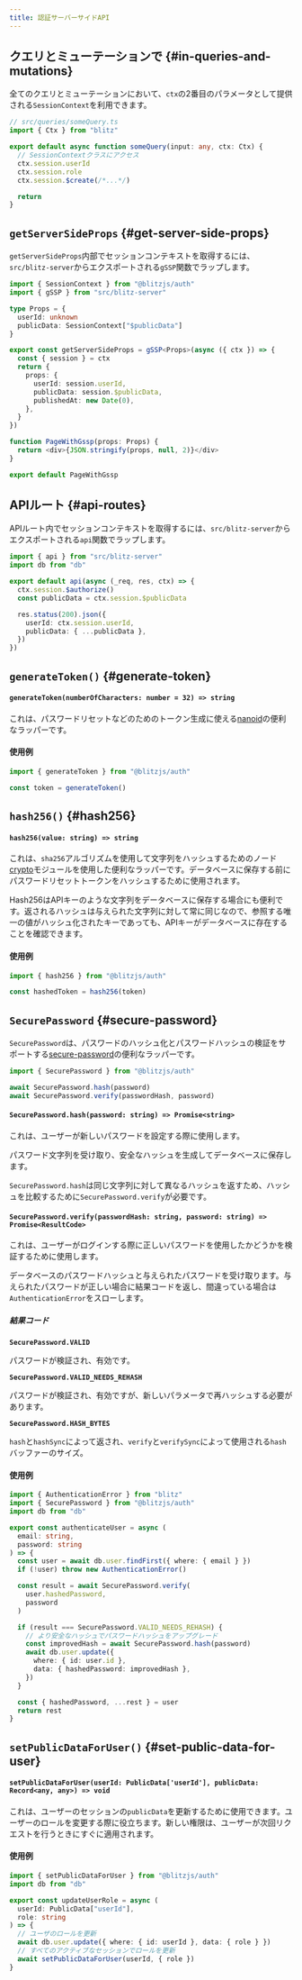 ```yaml
---
title: 認証サーバーサイドAPI
---
```


## クエリとミューテーションで {#in-queries-and-mutations}

全てのクエリとミューテーションにおいて、`ctx`の2番目のパラメータとして提供される`SessionContext`を利用できます。

```ts
// src/queries/someQuery.ts
import { Ctx } from "blitz"

export default async function someQuery(input: any, ctx: Ctx) {
  // SessionContextクラスにアクセス
  ctx.session.userId
  ctx.session.role
  ctx.session.$create(/*...*/)

  return
}
```

## `getServerSideProps` {#get-server-side-props}

`getServerSideProps`内部でセッションコンテキストを取得するには、`src/blitz-server`からエクスポートされる`gSSP`関数でラップします。

```ts
import { SessionContext } from "@blitzjs/auth"
import { gSSP } from "src/blitz-server"

type Props = {
  userId: unknown
  publicData: SessionContext["$publicData"]
}

export const getServerSideProps = gSSP<Props>(async ({ ctx }) => {
  const { session } = ctx
  return {
    props: {
      userId: session.userId,
      publicData: session.$publicData,
      publishedAt: new Date(0),
    },
  }
})

function PageWithGssp(props: Props) {
  return <div>{JSON.stringify(props, null, 2)}</div>
}

export default PageWithGssp
```

## APIルート {#api-routes}

APIルート内でセッションコンテキストを取得するには、`src/blitz-server`からエクスポートされる`api`関数でラップします。

```ts
import { api } from "src/blitz-server"
import db from "db"

export default api(async (_req, res, ctx) => {
  ctx.session.$authorize()
  const publicData = ctx.session.$publicData

  res.status(200).json({
    userId: ctx.session.userId,
    publicData: { ...publicData },
  })
})
```

## `generateToken()` {#generate-token}

#### `generateToken(numberOfCharacters: number = 32) => string`

これは、パスワードリセットなどのためのトークン生成に使える[nanoid](https://github.com/ai/nanoid)の便利なラッパーです。

#### 使用例

```ts
import { generateToken } from "@blitzjs/auth"

const token = generateToken()
```

## `hash256()` {#hash256}

#### `hash256(value: string) => string`

これは、`sha256`アルゴリズムを使用して文字列をハッシュするためのノード[crypto](https://nodejs.org/api/crypto.html)モジュールを使用した便利なラッパーです。データベースに保存する前にパスワードリセットトークンをハッシュするために使用されます。

Hash256はAPIキーのような文字列をデータベースに保存する場合にも便利です。返されるハッシュは与えられた文字列に対して常に同じなので、参照する唯一の値がハッシュ化されたキーであっても、APIキーがデータベースに存在することを確認できます。

#### 使用例

```ts
import { hash256 } from "@blitzjs/auth"

const hashedToken = hash256(token)
```

## `SecurePassword` {#secure-password}

`SecurePassword`は、パスワードのハッシュ化とパスワードハッシュの検証をサポートする[secure-password](https://github.com/emilbayes/secure-password)の便利なラッパーです。

```ts
import { SecurePassword } from "@blitzjs/auth"

await SecurePassword.hash(password)
await SecurePassword.verify(passwordHash, password)
```

#### `SecurePassword.hash(password: string) => Promise<string>`

これは、ユーザーが新しいパスワードを設定する際に使用します。

パスワード文字列を受け取り、安全なハッシュを生成してデータベースに保存します。

`SecurePassword.hash`は同じ文字列に対して異なるハッシュを返すため、ハッシュを比較するために`SecurePassword.verify`が必要です。

#### `SecurePassword.verify(passwordHash: string, password: string) => Promise<ResultCode>`

これは、ユーザーがログインする際に正しいパスワードを使用したかどうかを検証するために使用します。

データベースのパスワードハッシュと与えられたパスワードを受け取ります。与えられたパスワードが正しい場合に結果コードを返し、間違っている場合は`AuthenticationError`をスローします。

##### 結果コード

**`SecurePassword.VALID`**

パスワードが検証され、有効です。

**`SecurePassword.VALID_NEEDS_REHASH`**

パスワードが検証され、有効ですが、新しいパラメータで再ハッシュする必要があります。

**`SecurePassword.HASH_BYTES`**

`hash`と`hashSync`によって返され、`verify`と`verifySync`によって使用される`hash`バッファーのサイズ。

#### 使用例

```ts
import { AuthenticationError } from "blitz"
import { SecurePassword } from "@blitzjs/auth"
import db from "db"

export const authenticateUser = async (
  email: string,
  password: string
) => {
  const user = await db.user.findFirst({ where: { email } })
  if (!user) throw new AuthenticationError()

  const result = await SecurePassword.verify(
    user.hashedPassword,
    password
  )

  if (result === SecurePassword.VALID_NEEDS_REHASH) {
    // より安全なハッシュでパスワードハッシュをアップグレード
    const improvedHash = await SecurePassword.hash(password)
    await db.user.update({
      where: { id: user.id },
      data: { hashedPassword: improvedHash },
    })
  }

  const { hashedPassword, ...rest } = user
  return rest
}
```

## `setPublicDataForUser()` {#set-public-data-for-user}

#### `setPublicDataForUser(userId: PublicData['userId'], publicData: Record<any, any>) => void`

これは、ユーザーのセッションの`publicData`を更新するために使用できます。ユーザーのロールを変更する際に役立ちます。新しい権限は、ユーザーが次回リクエストを行うときにすぐに適用されます。

#### 使用例

```ts
import { setPublicDataForUser } from "@blitzjs/auth"
import db from "db"

export const updateUserRole = async (
  userId: PublicData["userId"],
  role: string
) => {
  // ユーザのロールを更新
  await db.user.update({ where: { id: userId }, data: { role } })
  // すべてのアクティブなセッションでロールを更新
  await setPublicDataForUser(userId, { role })
}
```
